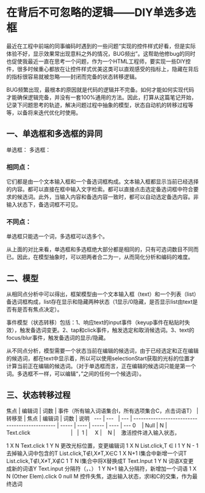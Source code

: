 # 在背后不可忽略的逻辑——DIY单选多选框

最近在工程中前端的同事编码时遇到的一些问题“实现的控件样式好看，但是实际体验不好，显示效果常出现意料之外的情况，BUG频出”。这帮助他修bug的同时也促使我最近一直在思考一个问题，作为一个HTML工程师，要实现一些DIY控件，很多时候重心都放在让控件样式优美这类可以直观感受的指标上，隐藏在背后的指标很容易就被忽略——封闭而完备的状态转移逻辑。

BUG频繁出现，最根本的原因就是代码的逻辑并不完备。如何才能如何实现代码才能确保逻辑完备，并没有一套100%通用的方法。因此，打算从这篇笔记开始，记录下问题思考的轨迹，解决问题过程中抽象的模型，状态自动机的转移过程等等，以备将来迭代优化时使用。

 

## 一、单选框和多选框的异同
单选框：
多选框：


### 相同点：
它们都是由一个文本输入框和一个备选词框构成。文本输入框都显示当前已经选择的内容。都可以直接在框中输入文字检索。都可以直接点击选定备选词框中符合要求的候选词。此外，当输入内容和备选内容一致时，都可以自动选定备选内容。非输入状态下，备选词框不可见。


### 不同点：
单选框只能选一个词，多选框可以选多个。

从上面的对比来看，单选框和多选框绝大部分都是相同的，只有可选词数目不同而已。因此，在模型抽象时，可以把两者合二为一，从而简化分析和编码的难度。

## 二、模型
从相同点分析中可以得出，框架模型由一个文本输入框（text）和一个列表（list）备选词框构成，list存在显示和隐藏两种状态（1显示/0隐藏，是否显示list由text是否有是否有焦点决定）。

事件模型（状态转移）包括：1、响应text的input事件（keyup事件在粘贴时失效），触发备选词变更。2、tap和click事件，触发选定和取消候选词。3、text的focus/blur事件，触发备选词的显示/隐藏。

从不同点分析，模型需要一个状态当前在编辑的候选词，由于已经选定和正在编辑的候选词，都在text中显示着，所以可以使用selectionStart获取的光标的位置才计算当前正在编辑的候选词。（对于单选框而言，正在编辑的候选词只能是第一个词。多选框不一样，可以编辑“，”之间的任何一个候选词）。

## 三、状态转移过程

焦点 | 编辑词 | 词数 | 事件（所有输入词语集合I，所有选项集合C，点击词语T） | 转移至 | 焦点 | 编辑词 | 词数 | 说明  
 --- | ---   | ---  | ----------------------------------------------  | ----- | ---- | ----- | ---- | ---
0    | Null |	 N |             Text.click                           |    |   1 |     X	 |    N	 |    激活控件进入输入状态，



1     X	     N             Text.click	                                               1 	 Y	     N	     更改光标位置，变更编辑词
1     X	     N             List.click,T ∈ I                                           1	    Y	     N - 1	 去掉输入词中包含的T
			               List.click,T∉I,X≠T,X∈C                                     1	    X	     N+1	 I集合中新增一个词T
			               List.click,T∉I,X≠T,X∉C                                      1 	 T	      N	      I集合中将X替换成T
			               Text.Input	                                                1	  Y	      N	      词语X变更成新的词语Y
			               Text.input 分隔符（，、）	                                  1	    Y	    N+1	    输入分隔符，新增加一个词语
1	    X	      N	      (Other Elem).click	                                        0	  null	  M	      控件失焦，退出输入状态，求I和C的交集，作为最终选词

